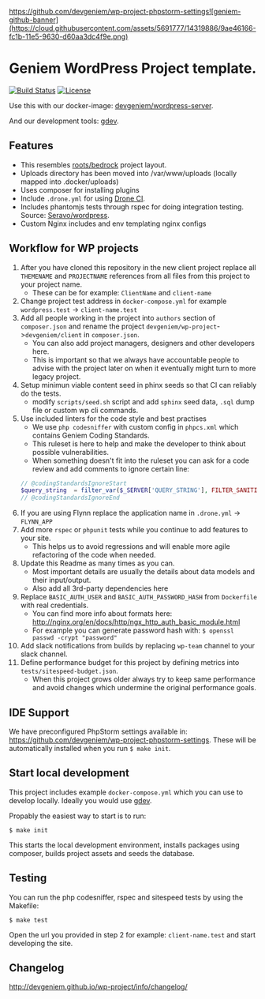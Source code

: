 https://github.com/devgeniem/wp-project-phpstorm-settings![geniem-github-banner](https://cloud.githubusercontent.com/assets/5691777/14319886/9ae46166-fc1b-11e5-9630-d60aa3dc4f9e.png)
# Geniem WordPress Project template.
[![Build Status](https://travis-ci.org/devgeniem/wp-project.svg?branch=master)](https://travis-ci.org/devgeniem/wp-project) [![License](http://img.shields.io/:license-mit-blue.svg)](http://doge.mit-license.org)

Use this with our docker-image: [devgeniem/wordpress-server](https://github.com/devgeniem/wordpress-server).

And our development tools: [gdev](https://github.com/devgeniem/gdev).

## Features
- This resembles [roots/bedrock](https://github.com/roots/bedrock) project layout.
- Uploads directory has been moved into /var/www/uploads (locally mapped into .docker/uploads)
- Uses composer for installing plugins
- Include `.drone.yml` for using [Drone CI](https://github.com/drone/drone).
- Includes phantomjs tests through rspec for doing integration testing. Source: [Seravo/wordpress](https://github.com/Seravo/wordpress).
- Custom Nginx includes and env templating nginx configs

## Workflow for WP projects
1. After you have cloned this repository in the new client project replace all `THEMENAME` and `PROJECTNAME` references from all files from this project to your project name.
    * These can be for example: `ClientName` and `client-name`
2. Change project test address in `docker-compose.yml` for example `wordpress.test` -> `client-name.test`
3. Add all people working in the project into `authors` section of `composer.json` and rename the project `devgeniem/wp-project`->`devgeniem/client` in `composer.json`.
    * You can also add project managers, designers and other developers here.
    * This is important so that we always have accountable people to advise with the project later on when it eventually might turn to more legacy project.
4. Setup minimun viable content seed in phinx seeds so that CI can reliably do the tests.
    * modify `scripts/seed.sh` script and add `sphinx` seed data, `.sql` dump file or custom wp cli commands.
5. Use included linters for the code style and best practises
    * We use `php codesniffer` with custom config in `phpcs.xml` which contains Geniem Coding Standards.
    * This ruleset is here to help and make the developer to think about possible vulnerabilities.
    * When something doesn't fit into the ruleset you can ask for a code review and add comments to ignore certain line:
    ```php
    // @codingStandardsIgnoreStart
    $query_string  = filter_var($_SERVER['QUERY_STRING'], FILTER_SANITIZE_STRING)
    // @codingStandardsIgnoreEnd
    ```
6. If you are using Flynn replace the application name in `.drone.yml` -> `FLYNN_APP`
7. Add more `rspec` or `phpunit` tests while you continue to add features to your site.
    * This helps us to avoid regressions and will enable more agile refactoring of the code when needed.
8. Update this Readme as many times as you can.
    * Most important details are usually the details about data models and their input/output.
    * Also add all 3rd-party dependencies here
9. Replace `BASIC_AUTH_USER` and `BASIC_AUTH_PASSWORD_HASH` from `Dockerfile` with real credentials.
    * You can find more info about formats here: http://nginx.org/en/docs/http/ngx_http_auth_basic_module.html
    * For example you can generate password hash with: `$ openssl passwd -crypt "password"`
10. Add slack notifications from builds by replacing `wp-team` channel to your slack channel.
11. Define performance budget for this project by defining metrics into `tests/sitespeed-budget.json`.
    * When this project grows older always try to keep same performance and avoid changes which undermine the original performance goals.

## IDE Support
We have preconfigured PhpStorm settings available in: https://github.com/devgeniem/wp-project-phpstorm-settings. These will be automatically installed when you run `$ make init`.


## Start local development
This project includes example `docker-compose.yml` which you can use to develop locally. Ideally you would use [gdev](https://github.com/devgeniem/gdev).

Propably the easiest way to start is to run:

```
$ make init
```

This starts the local development environment, installs packages using composer, builds project assets and seeds the database.

## Testing
You can run the php codesniffer, rspec and sitespeed tests by using the Makefile:
```
$ make test
```

Open the url you provided in step 2 for example: `client-name.test` and start developing the site.

## Changelog
http://devgeniem.github.io/wp-project/info/changelog/
